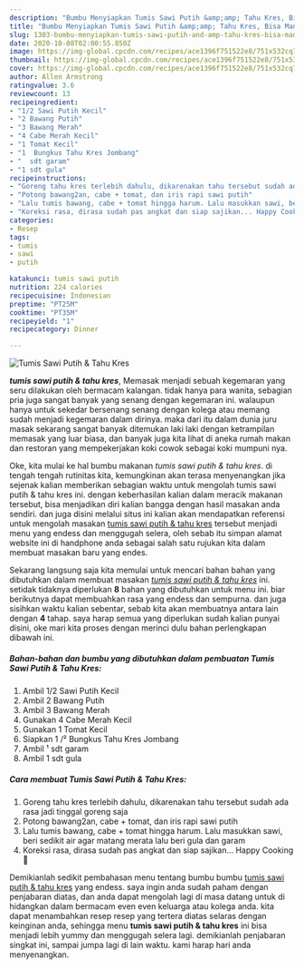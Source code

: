 ```yaml
---
description: "Bumbu Menyiapkan Tumis Sawi Putih &amp;amp; Tahu Kres, Bisa Manjain Lidah"
title: "Bumbu Menyiapkan Tumis Sawi Putih &amp;amp; Tahu Kres, Bisa Manjain Lidah"
slug: 1303-bumbu-menyiapkan-tumis-sawi-putih-and-amp-tahu-kres-bisa-manjain-lidah
date: 2020-10-08T02:00:55.850Z
image: https://img-global.cpcdn.com/recipes/ace1396f751522e8/751x532cq70/tumis-sawi-putih-tahu-kres-foto-resep-utama.jpg
thumbnail: https://img-global.cpcdn.com/recipes/ace1396f751522e8/751x532cq70/tumis-sawi-putih-tahu-kres-foto-resep-utama.jpg
cover: https://img-global.cpcdn.com/recipes/ace1396f751522e8/751x532cq70/tumis-sawi-putih-tahu-kres-foto-resep-utama.jpg
author: Allen Armstrong
ratingvalue: 3.6
reviewcount: 13
recipeingredient:
- "1/2 Sawi Putih Kecil"
- "2 Bawang Putih"
- "3 Bawang Merah"
- "4 Cabe Merah Kecil"
- "1 Tomat Kecil"
- "1  Bungkus Tahu Kres Jombang"
- "  sdt garam"
- "1 sdt gula"
recipeinstructions:
- "Goreng tahu kres terlebih dahulu, dikarenakan tahu tersebut sudah ada rasa jadi tinggal goreng saja"
- "Potong bawang2an, cabe + tomat, dan iris rapi sawi putih"
- "Lalu tumis bawang, cabe + tomat hingga harum. Lalu masukkan sawi, beri sedikit air agar matang merata lalu beri gula dan garam"
- "Koreksi rasa, dirasa sudah pas angkat dan siap sajikan... Happy Cooking 🤗"
categories:
- Resep
tags:
- tumis
- sawi
- putih

katakunci: tumis sawi putih 
nutrition: 224 calories
recipecuisine: Indonesian
preptime: "PT25M"
cooktime: "PT35M"
recipeyield: "1"
recipecategory: Dinner

---
```



![Tumis Sawi Putih &amp; Tahu Kres](https://img-global.cpcdn.com/recipes/ace1396f751522e8/751x532cq70/tumis-sawi-putih-tahu-kres-foto-resep-utama.jpg)

<b><i>tumis sawi putih &amp; tahu kres</i></b>, Memasak menjadi sebuah kegemaran yang seru dilakukan oleh bermacam kalangan. tidak hanya para wanita, sebagian pria juga sangat banyak yang senang dengan kegemaran ini. walaupun hanya untuk sekedar bersenang senang dengan kolega atau memang sudah menjadi kegemaran dalam dirinya. maka dari itu dalam dunia juru masak sekarang sangat banyak ditemukan laki laki dengan ketrampilan memasak yang luar biasa, dan banyak juga kita lihat di aneka rumah makan dan restoran yang mempekerjakan koki cowok sebagai koki mumpuni nya.



Oke, kita mulai ke hal bumbu makanan <i>tumis sawi putih &amp; tahu kres</i>. di tengah tengah rutinitas kita, kemungkinan akan terasa menyenangkan jika sejenak kalian memberikan sebagian waktu untuk mengolah tumis sawi putih &amp; tahu kres ini. dengan keberhasilan kalian dalam meracik makanan tersebut, bisa menjadikan diri kalian bangga dengan hasil masakan anda sendiri. dan juga disini melalui situs ini kalian akan mendapatkan referensi untuk mengolah masakan <u>tumis sawi putih &amp; tahu kres</u> tersebut menjadi menu yang endess dan menggugah selera, oleh sebab itu simpan alamat website ini di handphone anda sebagai salah satu rujukan kita dalam membuat masakan baru yang endes.


Sekarang langsung saja kita memulai untuk mencari bahan bahan yang dibutuhkan dalam membuat masakan <u><i>tumis sawi putih &amp; tahu kres</i></u> ini. setidak tidaknya diperlukan <b>8</b> bahan yang dibutuhkan untuk menu ini. biar berikutnya dapat membuahkan rasa yang endess dan sempurna. dan juga sisihkan waktu kalian sebentar, sebab kita akan membuatnya antara lain dengan <b>4</b> tahap. saya harap semua yang diperlukan sudah kalian punyai disini, oke mari kita proses dengan merinci dulu bahan perlengkapan dibawah ini.

<!--inarticleads1-->

##### Bahan-bahan dan bumbu yang dibutuhkan dalam pembuatan Tumis Sawi Putih &amp; Tahu Kres:

1. Ambil 1/2 Sawi Putih Kecil
1. Ambil 2 Bawang Putih
1. Ambil 3 Bawang Merah
1. Gunakan 4 Cabe Merah Kecil
1. Gunakan 1 Tomat Kecil
1. Siapkan 1 /² Bungkus Tahu Kres Jombang
1. Ambil  ¹ sdt garam
1. Ambil 1 sdt gula




<!--inarticleads2-->

##### Cara membuat Tumis Sawi Putih &amp; Tahu Kres:

1. Goreng tahu kres terlebih dahulu, dikarenakan tahu tersebut sudah ada rasa jadi tinggal goreng saja
1. Potong bawang2an, cabe + tomat, dan iris rapi sawi putih
1. Lalu tumis bawang, cabe + tomat hingga harum. Lalu masukkan sawi, beri sedikit air agar matang merata lalu beri gula dan garam
1. Koreksi rasa, dirasa sudah pas angkat dan siap sajikan... Happy Cooking 🤗




Demikianlah sedikit pembahasan menu tentang bumbu bumbu <u>tumis sawi putih &amp; tahu kres</u> yang endess. saya ingin anda sudah paham dengan penjabaran diatas, dan anda dapat mengolah lagi di masa datang untuk di hidangkan dalam bermacam even even keluarga atau kolega anda. kita dapat menambahkan resep resep yang tertera diatas selaras dengan keinginan anda, sehingga menu <b>tumis sawi putih &amp; tahu kres</b> ini bisa menjadi lebih yummy dan menggugah selera lagi. demikianlah penjabaran singkat ini, sampai jumpa lagi di lain waktu. kami harap hari anda menyenangkan.
